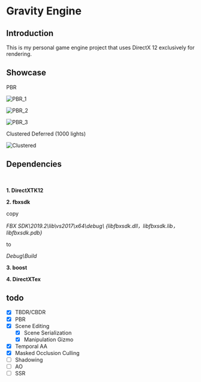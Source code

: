 # Gravity Engine

## Introduction


This is my personal game engine project that
uses DirectX 12 exclusively for rendering.


## Showcase

PBR

![PBR_1](https://github.com/MrySwk/GravityEngine/blob/master/screenshot/PBR_1.png)

![PBR_2](https://github.com/MrySwk/GravityEngine/blob/master/screenshot/PBR_2.png)

![PBR_3](https://github.com/MrySwk/GravityEngine/blob/master/screenshot/PBR_3.png)

Clustered Deferred (1000 lights)

![Clustered](https://github.com/MrySwk/GravityEngine/blob/master/screenshot/Clustered.jpg)

## Dependencies

<br>

**1. DirectXTK12**

**2. fbxsdk**


copy

*FBX SDK\2019.2\lib\vs2017\x64\debug\ {libfbxsdk.dll，libfbxsdk.lib，libfbxsdk.pdb}*

to

*Debug\Build*

**3. boost**

**4. DirectXTex**

## todo
- [x] TBDR/CBDR
- [x] PBR
- [x] Scene Editing
  - [x] Scene Serialization
  - [x] Manipulation Gizmo
- [x] Temporal AA
- [x] Masked Occlusion Culling
- [ ] Shadowing
- [ ] AO
- [ ] SSR
